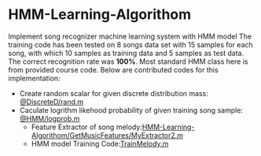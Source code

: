 # HMM-Learning-Algorithom
Implement song recognizer machine learning system with HMM model
The training code has been tested on 8 songs data set with 15 samples for each song, with which 10 samples as training data and 5 samples as test data. The correct recognition rate was **100%**.
Most standard HMM class here is from provided course code. Below are contributed codes for this implementation:

* Create random scalar for given discrete distribution mass:  [@DiscreteD/rand.m](https://github.com/JinScientist/HMM-Learning-Algorithom/blob/master/%40DiscreteD/rand.m)
* Caculate logrithm likehood probability of given training song sample: [@HMM/logprob.m](https://github.com/JinScientist/HMM-Learning-Algorithom/blob/master/%40GaussD/logprob.m)
  * Feature Extractor of song melody:[HMM-Learning-Algorithom/GetMusicFeatures/MyExtractor2.m](https://github.com/JinScientist/HMM-Learning-Algorithom/blob/master/GetMusicFeatures/MyExtractor2.m)
  * HMM model Training Code:[TrainMelody.m](https://github.com/JinScientist/HMM-Learning-Algorithom/blob/master/TrainMelody.m)
 


